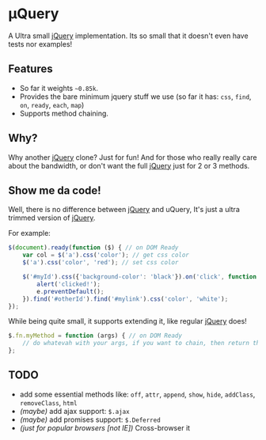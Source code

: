 µQuery
=======
A Ultra small [jQuery] implementation. Its so small that it doesn't even have tests nor examples!

Features
-------
* So far it weights `~0.85k`.
* Provides the bare minimum jquery stuff we use (so far it has: `css`, `find`, `on`, `ready`, `each`, `map`)
* Supports method chaining.

Why?
-------
Why another [jQuery] clone? Just for fun! And for those who really really care about the bandwidth, or don't want the full [jQuery] just for 2 or 3 methods.

Show me da code!
----------------
Well, there is no difference between [jQuery] and uQuery, It's just a ultra trimmed version of [jQuery].

For example:

```js
$(document).ready(function ($) { // on DOM Ready
    var col = $('a').css('color'); // get css color
    $('a').css('color', 'red'); // set css color

    $('#myId').css({'background-color': 'black'}).on('click', function (e) { // method chaining
        alert('clicked!');
        e.preventDefault();
    }).find('#otherId').find('#mylink').css('color', 'white');
});
```

While being quite small, it supports extending it, like regular [jQuery] does!

```js
$.fn.myMethod = function (args) { // on DOM Ready
    // do whatevah with your args, if you want to chain, then return this;
};
```

TODO
-------
* add some essential methods like: `off`, `attr`, `append`, `show`, `hide`, `addClass`, `removeClass`, `html`
* *(maybe)* add ajax support: `$.ajax`
* *(maybe)* add promises support: `$.Deferred`
* *(just for popular browsers [not IE])* Cross-browser it

[jQuery]:http://jquery.com